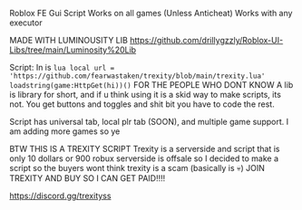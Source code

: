 Roblox FE Gui Script Works on all games (Unless Anticheat) Works with any executor

MADE WITH LUMINOUSITY LIB https://github.com/drillygzzly/Roblox-UI-Libs/tree/main/Luminosity%20Lib

Script: In is ```lua
local url = 'https://github.com/fearwastaken/trexity/blob/main/trexity.lua'
loadstring(game:HttpGet(hi))()```
FOR THE PEOPLE WHO DONT KNOW A lib is library for short, and if u think using it is a skid way to make scripts, its not. You get buttons and toggles and shit bit you have to code the rest.

Script has universal tab, local plr tab (SOON), and multiple game support. I am adding more games so ye

BTW THIS IS A TREXITY SCRIPT Trexity is a serverside and script that is only 10 dollars or 900 robux serverside is offsale so I decided to make a script so the buyers wont think trexity is a scam (basically is 💀) JOIN TREXITY AND BUY SO I CAN GET PAID!!!!

https://discord.gg/trexityss
